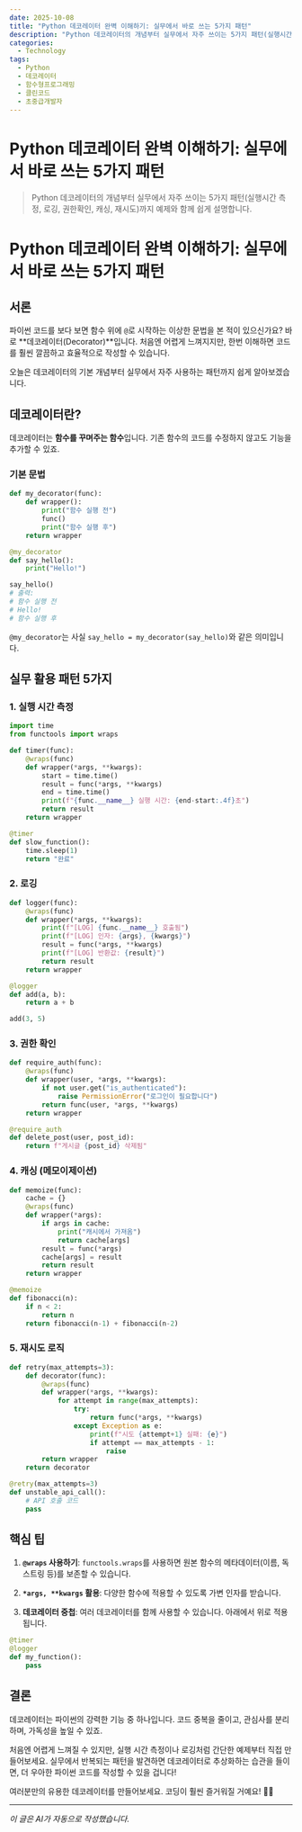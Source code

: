 ```yaml
---
date: 2025-10-08
title: "Python 데코레이터 완벽 이해하기: 실무에서 바로 쓰는 5가지 패턴"
description: "Python 데코레이터의 개념부터 실무에서 자주 쓰이는 5가지 패턴(실행시간 측정, 로깅, 권한확인, 캐싱, 재시도)까지 예제와 함께 쉽게 설명합니다."
categories:
  - Technology
tags:
  - Python
  - 데코레이터
  - 함수형프로그래밍
  - 클린코드
  - 초중급개발자
---
```


# Python 데코레이터 완벽 이해하기: 실무에서 바로 쓰는 5가지 패턴

> Python 데코레이터의 개념부터 실무에서 자주 쓰이는 5가지 패턴(실행시간 측정, 로깅, 권한확인, 캐싱, 재시도)까지 예제와 함께 쉽게 설명합니다.


# Python 데코레이터 완벽 이해하기: 실무에서 바로 쓰는 5가지 패턴

## 서론

파이썬 코드를 보다 보면 함수 위에 `@`로 시작하는 이상한 문법을 본 적이 있으신가요? 바로 **데코레이터(Decorator)**입니다. 처음엔 어렵게 느껴지지만, 한번 이해하면 코드를 훨씬 깔끔하고 효율적으로 작성할 수 있습니다.

오늘은 데코레이터의 기본 개념부터 실무에서 자주 사용하는 패턴까지 쉽게 알아보겠습니다.

## 데코레이터란?

데코레이터는 **함수를 꾸며주는 함수**입니다. 기존 함수의 코드를 수정하지 않고도 기능을 추가할 수 있죠.

### 기본 문법

```python
def my_decorator(func):
    def wrapper():
        print("함수 실행 전")
        func()
        print("함수 실행 후")
    return wrapper

@my_decorator
def say_hello():
    print("Hello!")

say_hello()
# 출력:
# 함수 실행 전
# Hello!
# 함수 실행 후
```

`@my_decorator`는 사실 `say_hello = my_decorator(say_hello)`와 같은 의미입니다.

## 실무 활용 패턴 5가지

### 1. 실행 시간 측정

```python
import time
from functools import wraps

def timer(func):
    @wraps(func)
    def wrapper(*args, **kwargs):
        start = time.time()
        result = func(*args, **kwargs)
        end = time.time()
        print(f"{func.__name__} 실행 시간: {end-start:.4f}초")
        return result
    return wrapper

@timer
def slow_function():
    time.sleep(1)
    return "완료"
```

### 2. 로깅

```python
def logger(func):
    @wraps(func)
    def wrapper(*args, **kwargs):
        print(f"[LOG] {func.__name__} 호출됨")
        print(f"[LOG] 인자: {args}, {kwargs}")
        result = func(*args, **kwargs)
        print(f"[LOG] 반환값: {result}")
        return result
    return wrapper

@logger
def add(a, b):
    return a + b

add(3, 5)
```

### 3. 권한 확인

```python
def require_auth(func):
    @wraps(func)
    def wrapper(user, *args, **kwargs):
        if not user.get("is_authenticated"):
            raise PermissionError("로그인이 필요합니다")
        return func(user, *args, **kwargs)
    return wrapper

@require_auth
def delete_post(user, post_id):
    return f"게시글 {post_id} 삭제됨"
```

### 4. 캐싱 (메모이제이션)

```python
def memoize(func):
    cache = {}
    @wraps(func)
    def wrapper(*args):
        if args in cache:
            print("캐시에서 가져옴")
            return cache[args]
        result = func(*args)
        cache[args] = result
        return result
    return wrapper

@memoize
def fibonacci(n):
    if n < 2:
        return n
    return fibonacci(n-1) + fibonacci(n-2)
```

### 5. 재시도 로직

```python
def retry(max_attempts=3):
    def decorator(func):
        @wraps(func)
        def wrapper(*args, **kwargs):
            for attempt in range(max_attempts):
                try:
                    return func(*args, **kwargs)
                except Exception as e:
                    print(f"시도 {attempt+1} 실패: {e}")
                    if attempt == max_attempts - 1:
                        raise
        return wrapper
    return decorator

@retry(max_attempts=3)
def unstable_api_call():
    # API 호출 코드
    pass
```

## 핵심 팁

1. **`@wraps` 사용하기**: `functools.wraps`를 사용하면 원본 함수의 메타데이터(이름, 독스트링 등)를 보존할 수 있습니다.

2. **`*args, **kwargs` 활용**: 다양한 함수에 적용할 수 있도록 가변 인자를 받습니다.

3. **데코레이터 중첩**: 여러 데코레이터를 함께 사용할 수 있습니다. 아래에서 위로 적용됩니다.

```python
@timer
@logger
def my_function():
    pass
```

## 결론

데코레이터는 파이썬의 강력한 기능 중 하나입니다. 코드 중복을 줄이고, 관심사를 분리하며, 가독성을 높일 수 있죠. 

처음엔 어렵게 느껴질 수 있지만, 실행 시간 측정이나 로깅처럼 간단한 예제부터 직접 만들어보세요. 실무에서 반복되는 패턴을 발견하면 데코레이터로 추상화하는 습관을 들이면, 더 우아한 파이썬 코드를 작성할 수 있을 겁니다!

여러분만의 유용한 데코레이터를 만들어보세요. 코딩이 훨씬 즐거워질 거예요! 🐍✨

<!-- more -->

---

*이 글은 AI가 자동으로 작성했습니다.*
